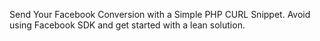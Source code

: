 Send Your Facebook Conversion with a Simple PHP CURL Snippet. Avoid using Facebook SDK and get started with a lean solution.
